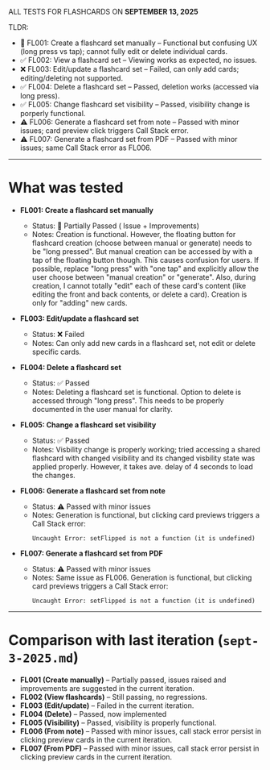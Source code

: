 ALL TESTS FOR FLASHCARDS ON **SEPTEMBER 13, 2025**

TLDR:

- 🚧 FL001: Create a flashcard set manually – Functional but confusing UX (long press vs tap); cannot fully edit or delete individual cards.
- ✅ FL002: View a flashcard set – Viewing works as expected, no issues.
- ❌ FL003: Edit/update a flashcard set – Failed, can only add cards; editing/deleting not supported.
- ✅ FL004: Delete a flashcard set – Passed, deletion works (accessed via long press).
- ✅ FL005: Change flashcard set visibility – Passed, visibility change is porperly functional.
- ⚠️ FL006: Generate a flashcard set from note – Passed with minor issues; card preview click triggers Call Stack error.
- ⚠️ FL007: Generate a flashcard set from PDF – Passed with minor issues; same Call Stack error as FL006.

---

# What was tested

- **FL001: Create a flashcard set manually**

  - Status: 🚧 Partially Passed ( Issue + Improvements)
  - Notes: Creation is functional. However, the floating button for flashcard creation (choose between manual or generate) needs to be "long pressed". But manual creation can be accessed by with a tap of the floating button though. This causes confusion for users. If possible, replace "long press" with "one tap" and explicitly allow the user choose between "manual creation" or "generate". Also, during creation, I cannot totally "edit" each of these card's content (like editing the front and back contents, or delete a card). Creation is only for "adding" new cards.

- **FL003: Edit/update a flashcard set**

  - Status: ❌ Failed
  - Notes: Can only add new cards in a flashcard set, not edit or delete specific cards.

- **FL004: Delete a flashcard set**

  - Status: ✅ Passed
  - Notes: Deleting a flashcard set is functional. Option to delete is accessed through "long press". This needs to be properly documented in the user manual for clarity.

- **FL005: Change a flashcard set visibility**

  - Status: ✅ Passed
  - Notes: Visbility change is properly working; tried accessing a shared flashcard with changed visibility and its changed visbility state was applied properly. However, it takes ave. delay of 4 seconds to load the changes.

- **FL006: Generate a flashcard set from note**

  - Status: ⚠️ Passed with minor issues
  - Notes: Generation is functional, but clicking card previews triggers a Call Stack error:
    ```
    Uncaught Error: setFlipped is not a function (it is undefined)
    ```

- **FL007: Generate a flashcard set from PDF**
  - Status: ⚠️ Passed with minor issues
  - Notes: Same issue as FL006. Generation is functional, but clicking card previews triggers a Call Stack error:
    ```
    Uncaught Error: setFlipped is not a function (it is undefined)
    ```

---

# Comparison with last iteration (`sept-3-2025.md`)

- **FL001 (Create manually)** – Partially passed, issues raised and improvements are suggested in the current iteration.
- **FL002 (View flashcards)** – Still passing, no regressions.
- **FL003 (Edit/update)** – Failed in the current iteration.
- **FL004 (Delete)** – Passed, now implemented
- **FL005 (Visibility)** – Passed, visibility is properly functional.
- **FL006 (From note)** – Passed with minor issues, call stack error persist in clicking preview cards in the current iteration.
- **FL007 (From PDF)** – Passed with minor issues, call stack error persist in clicking preview cards in the current iteration.
